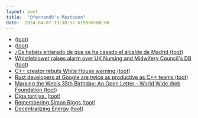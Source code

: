 ```yaml
---
layout: post
title:  "@fernand0's Mastodon"
date:  2024-04-07 13:30:57.619000+00:00
---
```

*  [ ](https://mastodon.cloud/@torresburriel) ([toot](https://mastodon.social/@fernand0/112230180953708819))
*  [ ](https://mastodon.la/@oscoder) ([toot](https://mastodon.social/@fernand0/112230178209393159))
*  [¿Os habéis enterado de que se ha casado el alcalde de Madrid ](https://mastodon.social/@fernand0/112230130645745996) ([toot](https://mastodon.social/@fernand0/112230130645745996))
*  [Whistleblower raises alarm over UK Nursing and Midwifery Council's DB ](https://www.theregister.com/2024/03/22/nmc_database_whistleblower) ([toot](https://mastodon.social/@fernand0/112229655574678225))
*  [C++ creator rebuts White House warning ](https://www.infoworld.com/article/3714401/c-plus-plus-creator-rebuts-white-house-warning.htm) ([toot](https://mastodon.social/@fernand0/112229364623697451))
*  [Rust developers at Google are twice as productive as C++ teams ](https://www.theregister.com/2024/03/31/rust_google_c) ([toot](https://mastodon.social/@fernand0/112229137248718238))
*  [Marking the Web’s 35th Birthday: An Open Letter - World Wide Web Foundation ](https://webfoundation.org/2024/03/marking-the-webs-35th-birthday-an-open-letter) ([toot](https://mastodon.social/@fernand0/112228982188868827))
*  [Diga torrijas. ](https://avecesunafoto.wordpress.com/2024/04/06/diga-torrijas) ([toot](https://mastodon.social/@fernand0/112227294089607628))
*  [Remembering Simon Riggs ](https://www.postgresql.org/about/news/remembering-simon-riggs-2830) ([toot](https://mastodon.social/@fernand0/112227258132909568))
*  [Decentralizing Energy ](https://www.windley.com/archives/2024/03/decentralizing_energy.shtm) ([toot](https://mastodon.social/@fernand0/112225500559773868))
